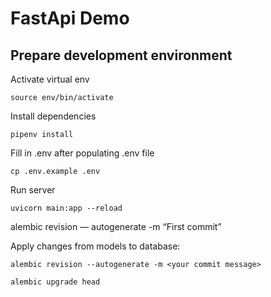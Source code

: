 # FastApi Demo

## Prepare development environment

Activate virtual env

```
source env/bin/activate
```

Install dependencies

```
pipenv install
```

Fill in .env after populating .env file

```
cp .env.example .env
```

Run server

```
uvicorn main:app --reload
```
alembic revision — autogenerate -m “First commit”


Apply changes from models to database:

```
alembic revision --autogenerate -m <your commit message>

alembic upgrade head
```
